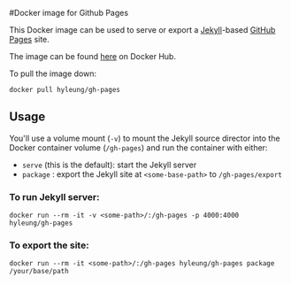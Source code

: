 #Docker image for Github Pages

This Docker image can be used to serve or export a [Jekyll](http://jekyllrb.com)-based [GitHub Pages](https://pages.github.com) site.

The image can be found [here](https://hub.docker.com/r/hyleung/gh-pages/) on Docker Hub.

To pull the image down:

    docker pull hyleung/gh-pages

## Usage
You'll use a volume mount (`-v`) to mount the Jekyll source director into the Docker container volume (`/gh-pages`) and run the container with either:

- `serve` (this is the default): start the Jekyll server
- `package` <some-base-path>: export the Jekyll site at `<some-base-path>` to `/gh-pages/export`

### To run Jekyll server:

    docker run --rm -it -v <some-path>/:/gh-pages -p 4000:4000  hyleung/gh-pages

### To export the site:

    docker run --rm -it <some-path>/:/gh-pages hyleung/gh-pages package /your/base/path  
